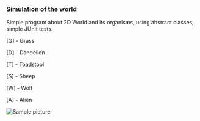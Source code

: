 ### Simulation of the world
Simple program about 2D World and its organisms, using abstract classes, simple JUnit tests.

[G] - Grass

[D] - Dandelion

[T] - Toadstool

[S] - Sheep

[W] - Wolf

[A] - Alien

![Sample picture](https://i.imgur.com/QhzWVHr.png)
